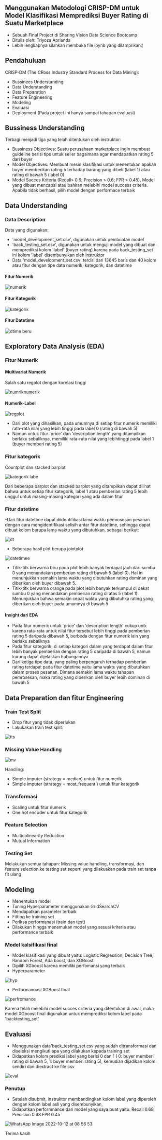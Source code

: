 ## Menggunakan Metodologi CRISP-DM untuk Model Klasifikasi Memprediksi Buyer Rating di Suatu Marketplace
- Sebuah Final Project di Sharing Vision Data Science Bootcamp
- Ditulis oleh: Triyoza Aprianda
- Lebih lengkapnya silahkan membuka file ipynb yang dilamprikan:)
## Pendahuluan
CRISP-DM (The CRoss Industry Standard Process for Data Mining):
- Bussinees Understanding
- Data Understanding
- Data Preparation
- Feature Engineering
- Modeling
- Evaluasi
- Deployment (Pada project ini hanya sampai tahapan evaluasi)
## Bussiness Understanding
Terbagi menjadi tiga yang telah ditentukan oleh instruktor:
- Bussiness Objectives: Suatu perusahaan marketplace ingin membuat guideline berisi tips untuk seller bagaimana agar mendapatkan rating 5 dari buyer
- Model Objectives: Membuat mesin klasifikasi untuk menentukan apakah buyer memberikan rating 5 terhadap barang yang dibeli (label 1) atau rating di bawah 5 (label 0)
- Model Succes Kriteria  (Recall> 0.6; Precision > 0.6; FPR < 0.45), Model yang dibuat mencapai atau bahkan melebihi model success criteria. Apabila tidak berhasil, pilih model dengan performace terbaik

## Data Understanding
### Data Description
Data yang digunakan:
- 'model_development_set.csv', digunakan untuk pembuatan model
- 'back_testing_set.csv', digunakan untuk menguji model yang dibuat dan memprediksi kolom 'label' (buyer rating) karena pada back_testing_set ini kolom 'label' disembunyikan oleh instruktor
- Data 'model_development_set.csv' terdiri dari 13645 baris dan 40 kolom atau fitur dengan tipe data numerik, kategorik, dan datetime
#### Fitur Numerik

![numerik](https://user-images.githubusercontent.com/113491625/195153492-871d6ef0-326c-4fcb-96f8-1cbcb74b550d.PNG)
#### Fitur Kategorik

![kategorik](https://user-images.githubusercontent.com/113491625/195223820-076f3174-cb15-431f-af49-d9548334d3ca.PNG)
#### Fitur Datetime

![dtime beru](https://user-images.githubusercontent.com/113491625/195235458-85223345-b70c-48e9-bb94-72f487c1d8db.PNG)

## Exploratory Data Analysis (EDA)
### Fitur Numerik
#### Multivariat Numerik
Salah satu regplot dengan korelasi tinggi

![numriknumerik](https://user-images.githubusercontent.com/113491625/195224394-ffb706e0-04c5-4b4a-b44f-ef7ee3e82c06.PNG)

#### Numerik-Label

![regplot](https://user-images.githubusercontent.com/113491625/195235492-94246ed8-5985-4cc2-a4cd-446b645a7fb0.PNG)

- Dari plot yang dihasilkan, pada umumnya di setiap fitur numerik memiliki rata-rata nilai yang lebih tinggi pada label 0 (rating di bawah 5)
- Namun untuk fitur 'price' dan 'description length' yang ditampilkan berlaku sebaliknya, memiliki rata-rata nilai yang lebihtinggi pada label 1 (buyer memberi rating 5)

### Fitur kategorik
Countplot dan stacked barplot 

![kategorik labe](https://user-images.githubusercontent.com/113491625/195224533-c6820f80-3af2-4ad4-a2b6-9569a181b800.PNG)

Dari beberapa barplot dan stacked barplot yang ditampilkan dapat dilihat bahwa untuk setiap fitur kategorik, label 1 atau pemberian rating 5 lebih unggul untuk masing-masing kategori yang ada dalam fitur

### Fitur datetime
-Dari fitur datetime dapat diidentifikasi lama waktu pemrosesan pesanan dengan cara mengidentifikasi selisih antar fitur datetime, sehingga dapat dibuat kolom barupa lama waktu yang dibutuhkan, sebagai berikut:

![dt](https://user-images.githubusercontent.com/113491625/195225850-18bf900a-4c90-423f-afac-4baca328e559.PNG)

- Beberapa hasil plot berupa jointplot

![datetimee](https://user-images.githubusercontent.com/113491625/195224767-88eaf7d7-9aeb-4dbb-896e-ad82256d909c.PNG)

- Titik-titk berwarna biru pada plot lebih banyak terdapat jauh dari sumbu 0 yang menandakan pemberian rating di bawah 5 (label 0). Hal ini menunjukkan semakin lama waktu yang dibutuhkan rating dominan yang diberikan oleh buyer dibawah 5.
- Titik-titk berwarna orange pada plot lebih banyak terkumpul di dekat sumbu 0 yang menandakan pemberian rating di atas 5 (label 1). Menunjukkan bahwa semakin cepat waktu yang dibutuhka rating yang diberikan oleh buyer pada umumnya di bawah 5

#### Insight dari EDA
- Pada fitur numerik untuk 'price' dan 'description length' cukup unik karena rata-rata untuk nilai fitur tersebut lebih tinggi pada pemberian rating 5 daripada dibawah 5, berbeda dengan fitur numerik lain yang berlaku sebaliknya
- Pada fitur kategorik, di setiap kategori dalam yang terdapat dalam fitur lebih banyak pemberian dengan rating 5 daripada di bawah 5, namun kurang dapat dijelaskan hubungannya
- Dari ketiga tipe data, yang paling berpengaruh terhadap pemberian rating terdapat pada fitur datetime yaitu lama waktu yang dibutuhkan dalam proses pesanan. Dimana semakin lama waktu tahapan pemrosesan, maka rating yang diberikan oleh buyer lebih dominan di bawah 5

## Data Preparation dan fitur Engineering
### Train Test Split
- Drop fitur yang tidak diperlukan
- Lakukakan train test split:

![tts](https://user-images.githubusercontent.com/113491625/195228237-275526fa-4b0d-41d4-afda-7cb2700f8fdf.PNG)

### Missing Value Handling

![mv](https://user-images.githubusercontent.com/113491625/195228246-6b00a3b1-cfc1-47cf-bdcc-ae95a04569f7.PNG)

Handling:
- Simple imputer (strategy = median) untuk fitur numerik
- Simple imputer (strategy = most_frequent ) untuk fitur kategorik

### Transformasi
- Scaling untuk fitur numerik
- One hot encoder untuk fitur kategorik

### Feature Selection
- Multicolinearity Reduction
- Mutual Information

### Testing Set
Melakukan semua tahapan: Missing value handling, transformasi, dan feature selection ke testing set seperti yang dilakuakan pada train set tanpa fit ulang

## Modeling
- Menentukan model
- Tuning Hyperparameter menggunakan GridSearchCV
- Mendapatkan parameter terbaik
- Fitting ke training set
- Periksa performanasi (train dan test)
- Dilakukan hingga menemukan model yang sesuai kriteria atau performance terbaik

### Model kalsifikasi final
- Model klasifikasi yang dibuat yaitu: Logistic Regression, Decision Tree, Random Forest, Ada boost, dan XGBoost
- Dipilih XGboost karena memiliki perfomansi yang terbaik
- Hyperparameter

![hyp](https://user-images.githubusercontent.com/113491625/195229327-a7bebee6-87d5-493c-916a-e345ee107c26.PNG)

- Performannasi XGBoost final

![perfromance](https://user-images.githubusercontent.com/113491625/195229397-73b55262-32ce-4b4e-988d-7ddb958ade80.PNG)

Karena telah melebihi model succes criteria yang ditentukan di awal, maka model XGboost final digunakan untuk memprediksi kolom label pada 'backtesting_set'

## Evaluasi
- Menggunakan data'back_testing_set.csv yang sudah ditransformasi dan diseleksi mengikuti apa yang dilakukan kepada training set
- Didapatkan kolom prediksi label yang berisi 0 dan 1 ( 0: buyer memberi rating di bawah 5, 1: buyer memberi rating 5), kemudian dijadikan kolom sendiri dan diextract ke file csv

![eval](https://user-images.githubusercontent.com/113491625/195231539-c4a1a7ad-c223-441d-97e4-8daeb584f2cf.PNG)

### Penutup
- Setelah disubmit, instruktor membandingkan kolom label yang diperoleh dengan kolom label asli yang disembunyikan,
- Didapatkan performnance dari model yang saya buat yaitu: 
Recall 0.68
Precision 0.68
FPR 0.45

![WhatsApp Image 2022-10-12 at 08 56 53](https://user-images.githubusercontent.com/113491625/195231126-4d58b3a0-c050-4bf4-bbd2-bb0620962ad9.jpeg)

Terima kasih
